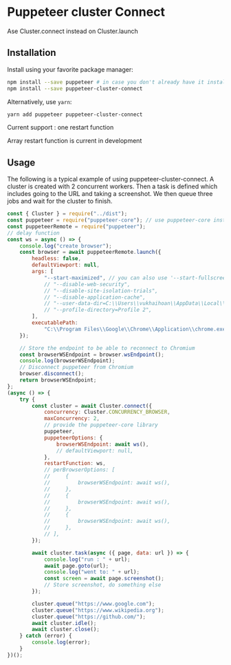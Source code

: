 # Puppeteer cluster Connect

Ase Cluster.connect instead on Cluster.launch

## Installation

Install using your favorite package manager:

```sh
npm install --save puppeteer # in case you don't already have it installed
npm install --save puppeteer-cluster-connect
```

Alternatively, use `yarn`:

```sh
yarn add puppeteer puppeteer-cluster-connect
```

Current support : one restart function

Array restart function is current in development

## Usage

The following is a typical example of using puppeteer-cluster-connect. A cluster is created with 2 concurrent workers. Then a task is defined which includes going to the URL and taking a screenshot. We then queue three jobs and wait for the cluster to finish.

```js
const { Cluster } = require("../dist");
const puppeteer = require("puppeteer-core"); // use puppeteer-core instead of puppeteer
const puppeteerRemote = require("puppeteer");
// delay function
const ws = async () => {
    console.log("create browser");
    const browser = await puppeteerRemote.launch({
        headless: false,
        defaultViewport: null,
        args: [
            "--start-maximized", // you can also use '--start-fullscreen'
            // "--disable-web-security",
            // "--disable-site-isolation-trials",
            // "--disable-application-cache",
            // "--user-data-dir=C:\\Users\\vukhaihoan\\AppData\\Local\\Google\\Chrome\\User Data",
            // "--profile-directory=Profile 2",
        ],
        executablePath:
            "C:\\Program Files\\Google\\Chrome\\Application\\chrome.exe",
    });

    // Store the endpoint to be able to reconnect to Chromium
    const browserWSEndpoint = browser.wsEndpoint();
    console.log(browserWSEndpoint);
    // Disconnect puppeteer from Chromium
    browser.disconnect();
    return browserWSEndpoint;
};
(async () => {
    try {
        const cluster = await Cluster.connect({
            concurrency: Cluster.CONCURRENCY_BROWSER,
            maxConcurrency: 2,
            // provide the puppeteer-core library
            puppeteer,
            puppeteerOptions: {
                browserWSEndpoint: await ws(),
                // defaultViewport: null,
            },
            restartFunction: ws,
            // perBrowserOptions: [
            //     {
            //         browserWSEndpoint: await ws(),
            //     },
            //     {
            //         browserWSEndpoint: await ws(),
            //     },
            //     {
            //         browserWSEndpoint: await ws(),
            //     },
            // ],
        });

        await cluster.task(async ({ page, data: url }) => {
            console.log("run : " + url);
            await page.goto(url);
            console.log("went to: " + url);
            const screen = await page.screenshot();
            // Store screenshot, do something else
        });

        cluster.queue("https://www.google.com");
        cluster.queue("https://www.wikipedia.org");
        cluster.queue("https://github.com/");
        await cluster.idle();
        await cluster.close();
    } catch (error) {
        console.log(error);
    }
})();
```

